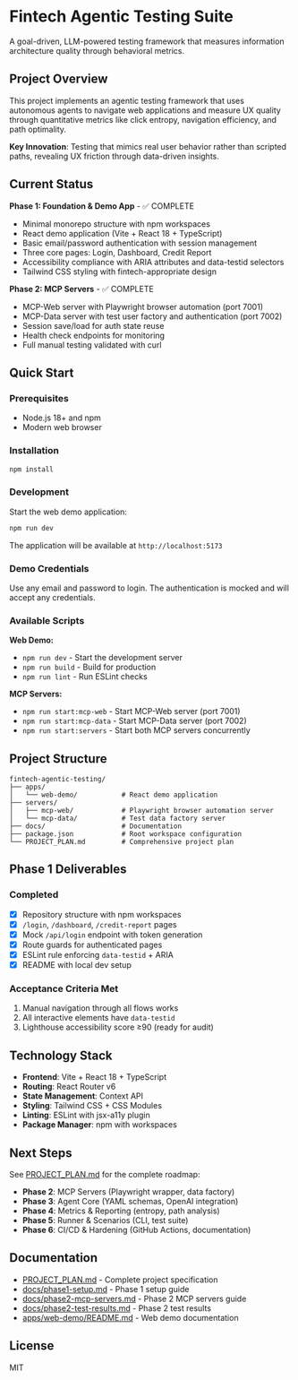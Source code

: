 # Fintech Agentic Testing Suite

A goal-driven, LLM-powered testing framework that measures information architecture quality through behavioral metrics.

## Project Overview

This project implements an agentic testing framework that uses autonomous agents to navigate web applications and measure UX quality through quantitative metrics like click entropy, navigation efficiency, and path optimality.

**Key Innovation**: Testing that mimics real user behavior rather than scripted paths, revealing UX friction through data-driven insights.

## Current Status

**Phase 1: Foundation & Demo App** - ✅ COMPLETE

- Minimal monorepo structure with npm workspaces
- React demo application (Vite + React 18 + TypeScript)
- Basic email/password authentication with session management
- Three core pages: Login, Dashboard, Credit Report
- Accessibility compliance with ARIA attributes and data-testid selectors
- Tailwind CSS styling with fintech-appropriate design

**Phase 2: MCP Servers** - ✅ COMPLETE

- MCP-Web server with Playwright browser automation (port 7001)
- MCP-Data server with test user factory and authentication (port 7002)
- Session save/load for auth state reuse
- Health check endpoints for monitoring
- Full manual testing validated with curl

## Quick Start

### Prerequisites

- Node.js 18+ and npm
- Modern web browser

### Installation

```bash
npm install
```

### Development

Start the web demo application:

```bash
npm run dev
```

The application will be available at `http://localhost:5173`

### Demo Credentials

Use any email and password to login. The authentication is mocked and will accept any credentials.

### Available Scripts

**Web Demo:**
- `npm run dev` - Start the development server
- `npm run build` - Build for production
- `npm run lint` - Run ESLint checks

**MCP Servers:**
- `npm run start:mcp-web` - Start MCP-Web server (port 7001)
- `npm run start:mcp-data` - Start MCP-Data server (port 7002)
- `npm run start:servers` - Start both MCP servers concurrently

## Project Structure

```
fintech-agentic-testing/
├── apps/
│   └── web-demo/           # React demo application
├── servers/
│   ├── mcp-web/            # Playwright browser automation server
│   └── mcp-data/           # Test data factory server
├── docs/                   # Documentation
├── package.json            # Root workspace configuration
└── PROJECT_PLAN.md         # Comprehensive project plan
```

## Phase 1 Deliverables

### Completed

- [x] Repository structure with npm workspaces
- [x] `/login`, `/dashboard`, `/credit-report` pages
- [x] Mock `/api/login` endpoint with token generation
- [x] Route guards for authenticated pages
- [x] ESLint rule enforcing `data-testid` + ARIA
- [x] README with local dev setup

### Acceptance Criteria Met

1. Manual navigation through all flows works
2. All interactive elements have `data-testid`
3. Lighthouse accessibility score ≥90 (ready for audit)

## Technology Stack

- **Frontend**: Vite + React 18 + TypeScript
- **Routing**: React Router v6
- **State Management**: Context API
- **Styling**: Tailwind CSS + CSS Modules
- **Linting**: ESLint with jsx-a11y plugin
- **Package Manager**: npm with workspaces

## Next Steps

See [PROJECT_PLAN.md](./PROJECT_PLAN.md) for the complete roadmap:

- **Phase 2**: MCP Servers (Playwright wrapper, data factory)
- **Phase 3**: Agent Core (YAML schemas, OpenAI integration)
- **Phase 4**: Metrics & Reporting (entropy, path analysis)
- **Phase 5**: Runner & Scenarios (CLI, test suite)
- **Phase 6**: CI/CD & Hardening (GitHub Actions, documentation)

## Documentation

- [PROJECT_PLAN.md](./PROJECT_PLAN.md) - Complete project specification
- [docs/phase1-setup.md](./docs/phase1-setup.md) - Phase 1 setup guide
- [docs/phase2-mcp-servers.md](./docs/phase2-mcp-servers.md) - Phase 2 MCP servers guide
- [docs/phase2-test-results.md](./docs/phase2-test-results.md) - Phase 2 test results
- [apps/web-demo/README.md](./apps/web-demo/README.md) - Web demo documentation

## License

MIT


